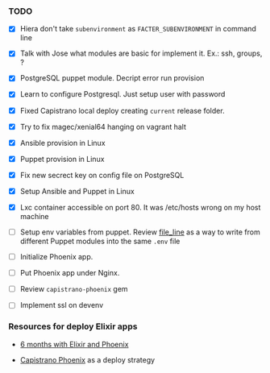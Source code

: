 ### TODO

- [x] Hiera don't take `subenvironment` as `FACTER_SUBENVIRONMENT` in command line
- [x] Talk with Jose what modules are basic for implement it. Ex.: ssh, groups, ?
- [x] PostgreSQL puppet module. Decript error run provision
- [x] Learn to configure Postgresql. Just setup user with password
- [x] Fixed Capistrano local deploy creating `current` release folder.
- [x] Try to fix magec/xenial64 hanging on vagrant halt
- [x] Ansible provision in Linux
- [x] Puppet provision in Linux
- [x] Fix new secrect key on config file on PostgreSQL
- [x] Setup Ansible and Puppet in Linux
- [x] Lxc container accessible on port 80. It was /etc/hosts wrong on my host machine
- [ ] Setup env variables from puppet. Review [file_line](http://www.puppetmodule.info/github/simp/puppetlabs-stdlib/puppet_types/file_line) as a way to write from different Puppet modules into the same `.env` file
- [ ] Initialize Phoenix app.
- [ ] Put Phoenix app under Nginx.
- [ ] Review `capistrano-phoenix` gem
- [ ] Implement ssl on devenv


### Resources for deploy Elixir apps
- [6 months with Elixir and Phoenix](https://medium.com/@elviovicosa/i-have-been-using-ruby-rails-for-8-years-and-although-ive-used-different-technologies-over-that-4a4933dae3e5)

- [Capistrano Phoenix](https://github.com/dabit/capistrano-phoenix) as a deploy strategy
